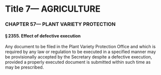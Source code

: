 
# Title 7— AGRICULTURE
### CHAPTER 57— PLANT VARIETY PROTECTION
#### § 2355. Effect of defective execution

Any document to be filed in the Plant Variety Protection Office and which is required by any law or regulation to be executed in a specified manner may be provisionally accepted by the Secretary despite a defective execution, provided a properly executed document is submitted within such time as may be prescribed.
